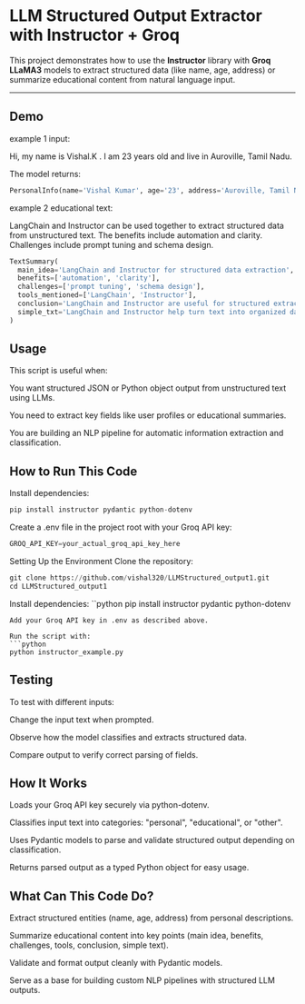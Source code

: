 # LLM Structured Output Extractor with Instructor + Groq

This project demonstrates how to use the **Instructor** library with **Groq LLaMA3** models to extract structured data (like name, age, address) or summarize educational content from natural language input.

---

## Demo

example 1 input:

Hi, my name is Vishal.K . I am 23 years old and live in Auroville, Tamil Nadu.


The model returns:

```python
PersonalInfo(name='Vishal Kumar', age='23', address='Auroville, Tamil Nadu')
```
example 2 educational text:

LangChain and Instructor can be used together to extract structured data from unstructured text. The benefits include automation and clarity. Challenges include prompt tuning and schema design.

```python
TextSummary(
  main_idea='LangChain and Instructor for structured data extraction',
  benefits=['automation', 'clarity'],
  challenges=['prompt tuning', 'schema design'],
  tools_mentioned=['LangChain', 'Instructor'],
  conclusion='LangChain and Instructor are useful for structured extraction.',
  simple_txt='LangChain and Instructor help turn text into organized data.'
)
```
## Usage
This script is useful when:

You want structured JSON or Python object output from unstructured text using LLMs.

You need to extract key fields like user profiles or educational summaries.

You are building an NLP pipeline for automatic information extraction and classification.

## How to Run This Code
Install dependencies:

```python
pip install instructor pydantic python-dotenv
```
Create a .env file in the project root with your Groq API key:
```python
GROQ_API_KEY=your_actual_groq_api_key_here
```
Setting Up the Environment
Clone the repository:
```python
git clone https://github.com/vishal320/LLMStructured_output1.git
cd LLMStructured_output1
```
Install dependencies:
``python
pip install instructor pydantic python-dotenv
```
Add your Groq API key in .env as described above.

Run the script with:
```python
python instructor_example.py
```
## Testing
To test with different inputs:

Change the input text when prompted.

Observe how the model classifies and extracts structured data.

Compare output to verify correct parsing of fields.

## How It Works
Loads your Groq API key securely via python-dotenv.

Classifies input text into categories: "personal", "educational", or "other".

Uses Pydantic models to parse and validate structured output depending on classification.

Returns parsed output as a typed Python object for easy usage.

## What Can This Code Do?
Extract structured entities (name, age, address) from personal descriptions.

Summarize educational content into key points (main idea, benefits, challenges, tools, conclusion, simple text).

Validate and format output cleanly with Pydantic models.

Serve as a base for building custom NLP pipelines with structured LLM outputs.



